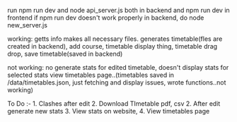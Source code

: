 run npm run dev and node api_server.js both in backend and npm run dev in frontend
if npm run dev doesn't work properly in backend, do node new_server.js

working: getts info makes all necessary files. generates timetable(fles are created in backend), add course, timetable display thing, timetable drag drop, save timetable(saved in backend)

not working: no generate stats for edited timetable, doesn't display stats for selected stats
            view timetables page..(timetables saved in /data/timetables.json, just fetching and display issues, wrote functions..not working)

To Do :- 1. Clashes after edit 2. Download TImetable pdf, csv 2. After edit generate new stats 3. View stats on website, 4. View timetables page


